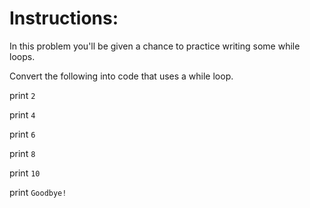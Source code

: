 # Instructions:

In this problem you'll be given a chance to practice writing some while loops.

Convert the following into code that uses a while loop.

print `2`

print `4`

print `6`

print `8`

print `10`

print `Goodbye!`